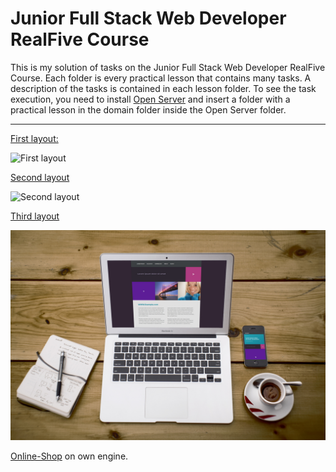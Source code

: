 # Junior Full Stack Web Developer RealFive Course

This is my solution of tasks on the Junior Full Stack Web Developer RealFive Course. Each folder is every practical lesson that contains many tasks. A description of the tasks is contained in each lesson folder. To see the task execution, you need to install [Open Server](https://ospanel.io/download/) and insert a folder with a practical lesson in the domain folder inside the Open Server folder.

----------------

[First layout:](https://github.com/Liza-S/Junior-Full-Stack-Web-Developer-Course/tree/master/css5.loc/tasks/task-2)

<img src="css5.loc/tasks/task-2/1s.jpg" alt="First layout">

[Second layout](https://github.com/Liza-S/Junior-Full-Stack-Web-Developer-Course/tree/master/css5.loc/tasks/task-3)

<img src="css5.loc/tasks/task-3/2s.jpg" alt="Second layout">

[Third layout](https://github.com/Liza-S/Junior-Full-Stack-Web-Developer-Course/tree/master/css8.loc/tasks/task-3)

<img src="css8.loc/1.jpg" alt="Third layout">

[Online-Shop](https://github.com/Liza-S/shop.loc) on own engine.